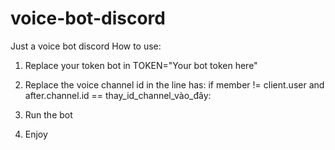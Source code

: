 # voice-bot-discord
Just a voice bot discord
How to use:

1. Replace your token bot in TOKEN="Your bot token here"
2. Replace the voice channel id in the line has: if member != client.user and after.channel.id == thay_id_channel_vào_đây:

3. Run the bot

4. Enjoy
